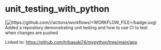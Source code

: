# unit_testing_with_python

[![https://github.com/<OWNER>/<REPOSITORY>/actions/workflows/](https://github.com/StatsGary/MLDataR/actions)<WORKFLOW_FILE>/badge.svg)
Added a repository demonstrating unit testing and how to use CI to test when changes are pushed

Linked to: https://github.com/tribasuki74/mypython/tree/main/app
